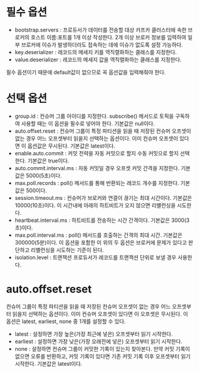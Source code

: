 # 필수 옵션
- bootstrap.servers : 프로듀서가 데이터를 전송할 대상 카프카 클러스터에 속한 브로커의 호스트 이름:포트를 1개 이상 작성한다. 2개 이상 브로커 정보를 입력하여 일부 브로커에 이슈가 발생하더라도 접속하는 데에 이슈가 없도록 설정 가능하다.
- key.deserializer : 레코드의 메세지 키를 역직렬화하는 클래스를 지정한다.
- value.deserializer : 레코드의 메세지 값을 역직렬화하는 클래스를 지정한다.

필수 옵션이기 때문에 default값이 없으므로 꼭 옵션값을 입력해줘야 한다.

# 선택 옵션
- group.id : 컨슈머 그룹 아이디를 지정한다. subscribe() 메서드로 토픽을 구독하여 사용할 때는 이 옵션을 필수로 넣어야 한다. 기본값은 null이다.
- auto.offset.reset : 컨슈머 그룹이 특정 파티션을 읽을 때 저장된 컨슈머 오프셋이 없는 경우 어느 오프셋부터 읽을지 선택하는 옵션이다. 이미 컨슈머 오프셋이 있다면 이 옵션값은 무시된다. 기본값은 latest이다.
- enable.auto.commit : 커밋 전략을 자동 커밋으로 할지 수동 커밋으로 할지 선택한다. 기본값은 true이다.
- auto.commit.interval.ms : 자동 커밋일 경우 오프셋 커밋 간격을 지정한다. 기본값은 5000(5초)이다.
- max.poll.records : poll() 메서드를 통해 반환되는 레코드 개수를 지정한다. 기본값은 500이다.
- session.timeout.ms : 컨슈머가 브로커와 연결이 끊기는 최대 시간이다. 기본값은 10000(10초)이다. 이 시간내에 아래의 하트비트가 오지 않으면 리밸런싱을 시도한다.
- heartbeat.interval.ms : 하트비트를 전송하는 시간 간격이다. 기본값은 3000(3초)이다.
- max.poll.interval.ms : poll() 메서드를 호출하는 간격의 최대 시간. 기본값은 300000(5분)이다. 이 옵션을 포함한 이 위의 두 옵션은 브로커에 문제가 있다고 판단하고 리밸런싱을 시도하는 기준이 된다.
- isolation.level : 트랜잭션 프로듀서가 레코드를 트랜잭션 단위로 보낼 경우 사용한다.

# auto.offset.reset
컨슈머 그룹이 특정 파티션을 읽을 때 저장된 컨슈머 오프셋이 없는 경우 어느 오프셋부터 읽을지 선택하는 옵션이다. 이미 컨슈머 오프셋이 있다면 이 오프셋은 무시된다. 이 옵션은 latest, earliest, none 중 1개를 설정할 수 있다.

- latest : 설정하면 가장 높은(가장 최근에 넣은) 오프셋부터 읽기 시작한다.
- earliest : 설정하면 가장 낮은(가장 오래전에 넣은) 오프셋부터 읽기 시작한다.
- none : 설정하면 컨슈머 그룹이 커밋한 기록이 있는지 찾아본다. 만약 커밋 기록이 없으면 오류를 반환하고, 커밋 기록이 있다면 기존 커밋 기록 이후 오프셋부터 읽기 시작한다. 기본값은 latest이다.